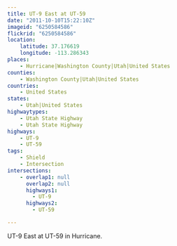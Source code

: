 ```yaml
---
title: UT-9 East at UT-59
date: "2011-10-10T15:22:10Z"
imageid: "6250584586"
flickrid: "6250584586"
location:
    latitude: 37.176619
    longitude: -113.286343
places:
    - Hurricane|Washington County|Utah|United States
counties:
    - Washington County|Utah|United States
countries:
    - United States
states:
    - Utah|United States
highwaytypes:
    - Utah State Highway
    - Utah State Highway
highways:
    - UT-9
    - UT-59
tags:
    - Shield
    - Intersection
intersections:
    - overlap1: null
      overlap2: null
      highways1:
        - UT-9
      highways2:
        - UT-59

---
```

UT-9 East at UT-59 in Hurricane.